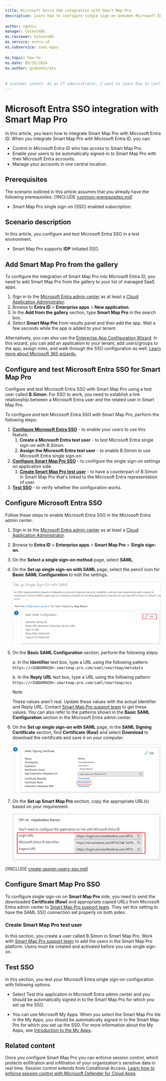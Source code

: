 ```yaml
---
title: Microsoft Entra SSO integration with Smart Map Pro
description: Learn how to configure single sign-on between Microsoft Entra ID and Smart Map Pro.

author: nguhiu
manager: CelesteDG
ms.reviewer: CelesteDG
ms.service: entra-id
ms.subservice: saas-apps

ms.topic: how-to
ms.date: 03/25/2024
ms.author: gideonkiratu


# Customer intent: As an IT administrator, I want to learn how to configure single sign-on between Microsoft Entra ID and Smart Map Pro so that I can control who has access to Smart Map Pro, enable automatic sign-in with Microsoft Entra accounts, and manage my accounts in one central location.
---
```


# Microsoft Entra SSO integration with Smart Map Pro

In this article,  you learn how to integrate Smart Map Pro with Microsoft Entra ID. When you integrate Smart Map Pro with Microsoft Entra ID, you can:

* Control in Microsoft Entra ID who has access to Smart Map Pro.
* Enable your users to be automatically signed-in to Smart Map Pro with their Microsoft Entra accounts.
* Manage your accounts in one central location.

## Prerequisites
The scenario outlined in this article assumes that you already have the following prerequisites:
[!INCLUDE [common-prerequisites.md](~/identity/saas-apps/includes/common-prerequisites.md)]
* Smart Map Pro single sign-on (SSO) enabled subscription.

## Scenario description

In this article,  you configure and test Microsoft Entra SSO in a test environment.

* Smart Map Pro supports **IDP** initiated SSO.

## Add Smart Map Pro from the gallery

To configure the integration of Smart Map Pro into Microsoft Entra ID, you need to add Smart Map Pro from the gallery to your list of managed SaaS apps.

1. Sign in to the [Microsoft Entra admin center](https://entra.microsoft.com) as at least a [Cloud Application Administrator](~/identity/role-based-access-control/permissions-reference.md#cloud-application-administrator).
1. Browse to **Entra ID** > **Enterprise apps** > **New application**.
1. In the **Add from the gallery** section, type **Smart Map Pro** in the search box.
1. Select **Smart Map Pro** from results panel and then add the app. Wait a few seconds while the app is added to your tenant.

Alternatively, you can also use the [Enterprise App Configuration Wizard](https://portal.office.com/AdminPortal/home?Q=Docs#/azureadappintegration). In this wizard, you can add an application to your tenant, add users/groups to the app, assign roles, and walk through the SSO configuration as well. [Learn more about Microsoft 365 wizards.](/microsoft-365/admin/misc/azure-ad-setup-guides)

## Configure and test Microsoft Entra SSO for Smart Map Pro

Configure and test Microsoft Entra SSO with Smart Map Pro using a test user called **B.Simon**. For SSO to work, you need to establish a link relationship between a Microsoft Entra user and the related user in Smart Map Pro.

To configure and test Microsoft Entra SSO with Smart Map Pro, perform the following steps:

1. **[Configure Microsoft Entra SSO](#configure-microsoft-entra-sso)** - to enable your users to use this feature.
    1. **Create a Microsoft Entra test user** - to test Microsoft Entra single sign-on with B.Simon.
    1. **Assign the Microsoft Entra test user** - to enable B.Simon to use Microsoft Entra single sign-on.
1. **[Configure Smart Map Pro SSO](#configure-smart-map-pro-sso)** - to configure the single sign-on settings on application side.
    1. **[Create Smart Map Pro test user](#create-smart-map-pro-test-user)** - to have a counterpart of B.Simon in Smart Map Pro that's linked to the Microsoft Entra representation of user.
1. **[Test SSO](#test-sso)** - to verify whether the configuration works.

## Configure Microsoft Entra SSO

Follow these steps to enable Microsoft Entra SSO in the Microsoft Entra admin center.

1. Sign in to the [Microsoft Entra admin center](https://entra.microsoft.com) as at least a [Cloud Application Administrator](~/identity/role-based-access-control/permissions-reference.md#cloud-application-administrator).
1. Browse to **Entra ID** > **Enterprise apps** > **Smart Map Pro** > **Single sign-on**.
1. On the **Select a single sign-on method** page, select **SAML**.
1. On the **Set up single sign-on with SAML** page, select the pencil icon for **Basic SAML Configuration** to edit the settings.

   ![Screenshot shows how to edit Basic SAML Configuration.](common/edit-urls.png "Basic Configuration")

1. On the **Basic SAML Configuration** section, perform the following steps:

    a. In the **Identifier** text box, type a URL using the following pattern:
    `https://<SUBDOMAIN>.smartmap-pro.com/saml/smartmap/metadata`

    b. In the **Reply URL** text box, type a URL using the following pattern:
    `https://<SUBDOMAIN>.smartmap-pro.com/saml/smartmap/acs`

	> [!NOTE]
	> These values aren't real. Update these values with the actual Identifier and Reply URL. Contact [Smart Map Pro support team](mailto:smartpr@ww-system.com) to get these values. You can also refer to the patterns shown in the **Basic SAML Configuration** section in the Microsoft Entra admin center.

1. On the **Set up single sign-on with SAML** page, in the **SAML Signing Certificate** section, find **Certificate (Raw)** and select **Download** to download the certificate and save it on your computer.

	![Screenshot shows the Certificate download link.](common/certificateraw.png "Certificate")

1. On the **Set up Smart Map Pro** section, copy the appropriate URL(s) based on your requirement.

	![Screenshot shows to copy configuration URLs.](common/copy-configuration-urls.png "Metadata")

<a name='create-a-microsoft-entra-id-test-user'></a>

[!INCLUDE [create-assign-users-sso.md](~/identity/saas-apps/includes/create-assign-users-sso.md)]

## Configure Smart Map Pro SSO

To configure single sign-on on **Smart Map Pro** side, you need to send the downloaded **Certificate (Raw)** and appropriate copied URLs from Microsoft Entra admin center to [Smart Map Pro support team](mailto:smartpr@ww-system.com). They set this setting to have the SAML SSO connection set properly on both sides.

### Create Smart Map Pro test user

In this section, you create a user called B.Simon in Smart Map Pro. Work with [Smart Map Pro support team](mailto:smartpr@ww-system.com) to add the users in the Smart Map Pro platform. Users must be created and activated before you use single sign-on.

## Test SSO 

In this section, you test your Microsoft Entra single sign-on configuration with following options.
 
* Select Test this application in Microsoft Entra admin center and you should be automatically signed in to the Smart Map Pro for which you set up the SSO.
 
* You can use Microsoft My Apps. When you select the Smart Map Pro tile in the My Apps, you should be automatically signed in to the Smart Map Pro for which you set up the SSO. For more information about the My Apps, see [Introduction to the My Apps](https://support.microsoft.com/account-billing/sign-in-and-start-apps-from-the-my-apps-portal-2f3b1bae-0e5a-4a86-a33e-876fbd2a4510).

## Related content

Once you configure Smart Map Pro you can enforce session control, which protects exfiltration and infiltration of your organization's sensitive data in real time. Session control extends from Conditional Access. [Learn how to enforce session control with Microsoft Defender for Cloud Apps](/cloud-app-security/proxy-deployment-any-app).
